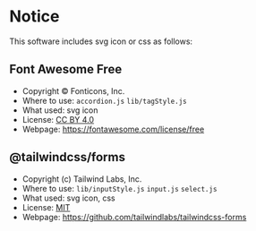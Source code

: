 # Notice

This software includes svg icon or css as follows:

## Font Awesome Free

- Copyright © Fonticons, Inc.
- Where to use: `accordion.js` `lib/tagStyle.js`
- What used: svg icon
- License: [CC BY 4.0](https://creativecommons.org/licenses/by/4.0/)
- Webpage: https://fontawesome.com/license/free

## @tailwindcss/forms

- Copyright (c) Tailwind Labs, Inc.
- Where to use: `lib/inputStyle.js` `input.js` `select.js`
- What used: svg icon, css
- License: [MIT](https://github.com/tailwindlabs/tailwindcss-forms/blob/master/LICENSE)
- Webpage: https://github.com/tailwindlabs/tailwindcss-forms
